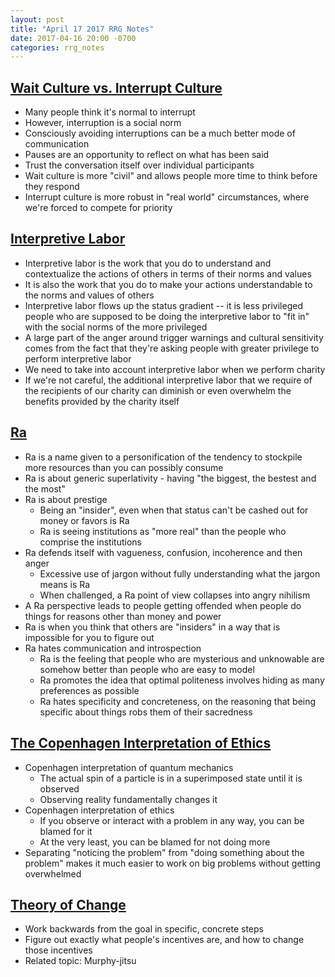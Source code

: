 ```yaml
---
layout: post
title: "April 17 2017 RRG Notes"
date: 2017-04-16 20:00 -0700
categories: rrg_notes
---
```


## [Wait Culture vs. Interrupt Culture](http://lesswrong.com/lw/j5n/wait_vs_interrupt_culture/)
* Many people think it's normal to interrupt
* However, interruption is a social norm
* Consciously avoiding interruptions can be a much better mode of communication
* Pauses are an opportunity to reflect on what has been said
* Trust the conversation itself over individual participants
* Wait culture is more "civil" and allows people more time to think before they respond
* Interrupt culture is more robust in "real world" circumstances, where we're forced to compete for priority

## [Interpretive Labor](https://acesounderglass.com/2015/06/09/interpretive-labor/)
* Interpretive labor is the work that you do to understand and contextualize the actions of others in terms of their norms and values
* It is also the work that you do to make your actions understandable to the norms and values of others
* Interpretive labor flows up the status gradient -- it is less privileged people who are supposed to be doing the interpretive labor to "fit in" with the social norms of the more privileged
* A large part of the anger around trigger warnings and cultural sensitivity comes from the fact that they're asking people with greater privilege to perform interpretive labor
* We need to take into account interpretive labor when we perform charity
* If we're not careful, the additional interpretive labor that we require of the recipients of our charity can diminish or even overwhelm the benefits provided by the charity itself

## [Ra](https://srconstantin.wordpress.com/2016/10/20/ra/)
* Ra is a name given to a personification of the tendency to stockpile more resources than you can possibly consume
* Ra is about generic superlativity - having "the biggest, the bestest and the most"
* Ra is about prestige
	* Being an "insider", even when that status can't be cashed out for money or favors is Ra
	* Ra is seeing institutions as "more real" than the people who comprise the institutions
* Ra defends itself with vagueness, confusion, incoherence and then anger
	* Excessive use of jargon without fully understanding what the jargon means is Ra
	* When challenged, a Ra point of view collapses into angry nihilism
* A Ra perspective leads to people getting offended when people do things for reasons other than money and power
* Ra is when you think that others are "insiders" in a way that is impossible for you to figure out
* Ra hates communication and introspection
	* Ra is the feeling that people who are mysterious and unknowable are somehow better than people who are easy to model
	* Ra promotes the idea that optimal politeness involves hiding as many preferences as possible
	* Ra hates specificity and concreteness, on the reasoning that being specific about things robs them of their sacredness

## [The Copenhagen Interpretation of Ethics](https://blog.jaibot.com/the-copenhagen-interpretation-of-ethics/)
* Copenhagen interpretation of quantum mechanics
	* The actual spin of a particle is in a superimposed state until it is observed
	* Observing reality fundamentally changes it
* Copenhagen interpretation of ethics
	* If you observe or interact with a problem in any way, you can be blamed for it
	* At the very least, you can be blamed for not doing more
* Separating "noticing the problem" from "doing something about the problem" makes it much easier to work on big problems without getting overwhelmed

## [Theory of Change](http://www.aaronsw.com/weblog/theoryofchange)
* Work backwards from the goal in specific, concrete steps
* Figure out exactly what people's incentives are, and how to change those incentives
* Related topic: Murphy-jitsu